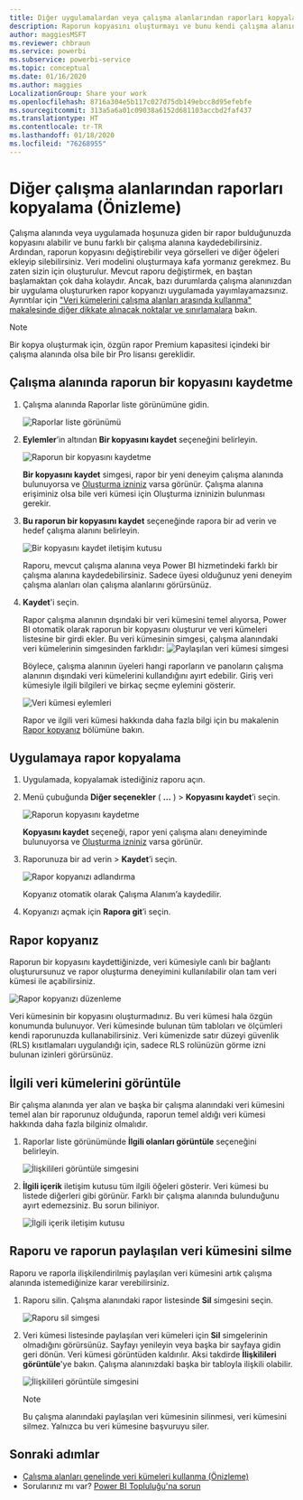 ```yaml
---
title: Diğer uygulamalardan veya çalışma alanlarından raporları kopyalama (Önizleme) - Power BI
description: Raporun kopyasını oluşturmayı ve bunu kendi çalışma alanınıza kaydetmeyi öğrenin.
author: maggiesMSFT
ms.reviewer: chbraun
ms.service: powerbi
ms.subservice: powerbi-service
ms.topic: conceptual
ms.date: 01/16/2020
ms.author: maggies
LocalizationGroup: Share your work
ms.openlocfilehash: 8716a304e5b117c027d75db149ebcc8d95efebfe
ms.sourcegitcommit: 313a5a6a01c09038a6152d681103accbd2faf437
ms.translationtype: HT
ms.contentlocale: tr-TR
ms.lasthandoff: 01/18/2020
ms.locfileid: "76268955"
---
```

# <a name="copy-reports-from-other-workspaces-preview"></a>Diğer çalışma alanlarından raporları kopyalama (Önizleme)

Çalışma alanında veya uygulamada hoşunuza giden bir rapor bulduğunuzda kopyasını alabilir ve bunu farklı bir çalışma alanına kaydedebilirsiniz. Ardından, raporun kopyasını değiştirebilir veya görselleri ve diğer öğeleri ekleyip silebilirsiniz. Veri modelini oluşturmaya kafa yormanız gerekmez. Bu zaten sizin için oluşturulur. Mevcut raporu değiştirmek, en baştan başlamaktan çok daha kolaydır. Ancak, bazı durumlarda çalışma alanınızdan bir uygulama oluştururken rapor kopyanızı uygulamada yayımlayamazsınız. Ayrıntılar için ["Veri kümelerini çalışma alanları arasında kullanma" makalesinde diğer dikkate alınacak noktalar ve sınırlamalara](service-datasets-across-workspaces.md#considerations-and-limitations) bakın.

> [!NOTE]
> Bir kopya oluşturmak için, özgün rapor Premium kapasitesi içindeki bir çalışma alanında olsa bile bir Pro lisansı gereklidir.

## <a name="save-a-copy-of-a-report-in-a-workspace"></a>Çalışma alanında raporun bir kopyasını kaydetme

1. Çalışma alanında Raporlar liste görünümüne gidin.

    ![Raporlar liste görünümü](media/service-datasets-copy-reports/power-bi-report-list-view.png)

1. **Eylemler**’in altından **Bir kopyasını kaydet** seçeneğini belirleyin.

    ![Raporun bir kopyasını kaydetme](media/service-datasets-copy-reports/power-bi-dataset-save-report-copy.png)

    **Bir kopyasını kaydet** simgesi, rapor bir yeni deneyim çalışma alanında bulunuyorsa ve [Oluşturma izniniz](service-datasets-build-permissions.md) varsa görünür. Çalışma alanına erişiminiz olsa bile veri kümesi için Oluşturma izninizin bulunması gerekir.

3. **Bu raporun bir kopyasını kaydet** seçeneğinde rapora bir ad verin ve hedef çalışma alanını belirleyin.

    ![Bir kopyasını kaydet iletişim kutusu](media/service-datasets-copy-reports/power-bi-dataset-save-report.png)

    Raporu, mevcut çalışma alanına veya Power BI hizmetindeki farklı bir çalışma alanına kaydedebilirsiniz. Sadece üyesi olduğunuz yeni deneyim çalışma alanları olan çalışma alanlarını görürsünüz. 
  
4. **Kaydet**'i seçin.

    Rapor çalışma alanının dışındaki bir veri kümesini temel alıyorsa, Power BI otomatik olarak raporun bir kopyasını oluşturur ve veri kümeleri listesine bir girdi ekler. Bu veri kümesinin simgesi, çalışma alanındaki veri kümelerinin simgesinden farklıdır: ![Paylaşılan veri kümesi simgesi](media/service-datasets-discover-across-workspaces/power-bi-shared-dataset-icon.png)
    
    Böylece, çalışma alanının üyeleri hangi raporların ve panoların çalışma alanının dışındaki veri kümelerini kullandığını ayırt edebilir. Giriş veri kümesiyle ilgili bilgileri ve birkaç seçme eylemini gösterir.

    ![Veri kümesi eylemleri](media/service-datasets-across-workspaces/power-bi-dataset-actions.png)

    Rapor ve ilgili veri kümesi hakkında daha fazla bilgi için bu makalenin [Rapor kopyanız](#your-copy-of-the-report) bölümüne bakın.

## <a name="copy-a-report-in-an-app"></a>Uygulamaya rapor kopyalama

1. Uygulamada, kopyalamak istediğiniz raporu açın.
2. Menü çubuğunda **Diğer seçenekler** ( **...** ) > **Kopyasını kaydet**’i seçin.

    ![Raporun kopyasını kaydetme](media/service-datasets-copy-reports/power-bi-save-copy.png)

    **Kopyasını kaydet** seçeneği, rapor yeni çalışma alanı deneyiminde bulunuyorsa ve [Oluşturma izniniz](service-datasets-build-permissions.md) varsa görünür.

3. Raporunuza bir ad verin > **Kaydet**’i seçin.

    ![Rapor kopyanızı adlandırma](media/service-datasets-copy-reports/power-bi-save-report-from-app.png)

    Kopyanız otomatik olarak Çalışma Alanım’a kaydedilir.

4. Kopyanızı açmak için **Rapora git**’i seçin.

## <a name="your-copy-of-the-report"></a>Rapor kopyanız

Raporun bir kopyasını kaydettiğinizde, veri kümesiyle canlı bir bağlantı oluşturursunuz ve rapor oluşturma deneyimini kullanılabilir olan tam veri kümesi ile açabilirsiniz. 

![Rapor kopyanızı düzenleme](media/service-datasets-copy-reports/power-bi-edit-report-copy.png)

Veri kümesinin bir kopyasını oluşturmadınız. Bu veri kümesi hala özgün konumunda bulunuyor. Veri kümesinde bulunan tüm tabloları ve ölçümleri kendi raporunuzda kullanabilirsiniz. Veri kümenizde satır düzeyi güvenlik (RLS) kısıtlamaları uygulandığı için, sadece RLS rolünüzün görme izni bulunan izinleri görürsünüz.

## <a name="view-related-datasets"></a>İlgili veri kümelerini görüntüle

Bir çalışma alanında yer alan ve başka bir çalışma alanındaki veri kümesini temel alan bir raporunuz olduğunda, raporun temel aldığı veri kümesi hakkında daha fazla bilginiz olmalıdır.

1. Raporlar liste görünümünde **İlgili olanları görüntüle** seçeneğini belirleyin.

    ![İlişkilileri görüntüle simgesini](media/service-datasets-copy-reports/power-bi-dataset-view-related.png)

1. **İlgili içerik** iletişim kutusu tüm ilgili öğeleri gösterir. Veri kümesi bu listede diğerleri gibi görünür. Farklı bir çalışma alanında bulunduğunu ayırt edemezsiniz. Bu sorun biliniyor.
 
    ![İlgili içerik iletişim kutusu](media/service-datasets-copy-reports/power-bi-dataset-related.png)

## <a name="delete-a-report-and-its-shared-dataset"></a>Raporu ve raporun paylaşılan veri kümesini silme

Raporu ve raporla ilişkilendirilmiş paylaşılan veri kümesini artık çalışma alanında istemediğinize karar verebilirsiniz.

1. Raporu silin. Çalışma alanındaki rapor listesinde **Sil** simgesini seçin.

    ![Raporu sil simgesi](media/service-datasets-across-workspaces/power-bi-datasets-delete-report.png)

2. Veri kümesi listesinde paylaşılan veri kümeleri için **Sil** simgelerinin olmadığını görürsünüz. Sayfayı yenileyin veya başka bir sayfaya gidin geri dönün. Veri kümesi görüntüden kaldırılır. Aksi takdirde **İlişkilileri görüntüle**'ye bakın. Çalışma alanınızdaki başka bir tabloyla ilişkili olabilir.

    ![İlişkilileri görüntüle simgesini](media/service-datasets-across-workspaces/power-bi-dataset-view-related-icon.png)

    > [!NOTE]
    > Bu çalışma alanındaki paylaşılan veri kümesinin silinmesi, veri kümesini silmez. Yalnızca bu veri kümesine başvuruyu siler.


## <a name="next-steps"></a>Sonraki adımlar

- [Çalışma alanları genelinde veri kümeleri kullanma (Önizleme)](service-datasets-across-workspaces.md)
- Sorularınız mı var? [Power BI Topluluğu'na sorun](https://community.powerbi.com/)
